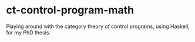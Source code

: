 # ct-control-program-math
Playing around with the category theory of control programs, using Haskell, for my PhD thesis.
